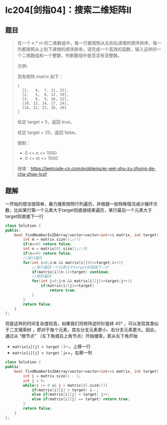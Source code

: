 # lc204[剑指04]：搜索二维矩阵Ⅱ

## 题目

> 在一个 n * m 的二维数组中，每一行都按照从左到右递增的顺序排序，每一列都按照从上到下递增的顺序排序。请完成一个高效的函数，输入这样的一个二维数组和一个整数，判断数组中是否含有该整数。
>
>  
>
> 示例:
>
> 现有矩阵 matrix 如下：
>
> ```
> [
>   [1,   4,  7, 11, 15],
>   [2,   5,  8, 12, 19],
>   [3,   6,  9, 16, 22],
>   [10, 13, 14, 17, 24],
>   [18, 21, 23, 26, 30]
> ]
> ```
>
> 给定 target = 5，返回 true。
>
> 给定 target = 20，返回 false。
>
>  
>
> 限制：
>
> - 0 <= n <= 1000
> - 0 <= m <= 1000
>
> 
>
> 链接：https://leetcode-cn.com/problems/er-wei-shu-zu-zhong-de-cha-zhao-lcof

## 题解

一开始的想法很简单，暴力搜索按照行列遍历，并根据一些特殊情况减少循环次数，比如某行第一个元素大于target则直接结束遍历，某行最后一个元素大于target则直接下一行

```c++
class Solution {
public:
    bool findNumberIn2DArray(vector<vector<int>>& matrix, int target) {
        int m = matrix.size();//行
        if(m==0) return false;
        int n = matrix[0].size();//列
        if(n==0) return false;
        //按行遍历
        for(int i=0;i<m && matrix[i][0]<=target;i++){
            //某行最后一个元素大于target则直接下一行
            if(matrix[i][n-1]<target) continue;
            //按列遍历
            for(int j=0;j<n && matrix[i][j]<=target;j++){
                if(matrix[i][j]==target)
                    return true;
            }
        }
        return false;
    }
};
```

但是这样的时间复杂度较高，如果我们将矩阵逆时针旋转 45° ，可以发现其类似于二叉搜索树 ，即对于每个元素，其左分支元素更小、右分支元素更大。因此，通过从 “根节点” （左下角或右上角节点）开始搜索，若从左下角开始

- `matrix[i][j] > target`：i--，上移一行
- `matrix[i][j] < target`：j++，右移一列

```c++
class Solution {
public:
    bool findNumberIn2DArray(vector<vector<int>>& matrix, int target) {
        int i = matrix.size() - 1;
        int j = 0;
        while(i >= 0 && j < matrix[0].size()){
            if(matrix[i][j] > target) i--;
            else if(matrix[i][j] < target) j++;
            else if(matrix[i][j] == target) return true;
        }
        return false;
    }
};
```

